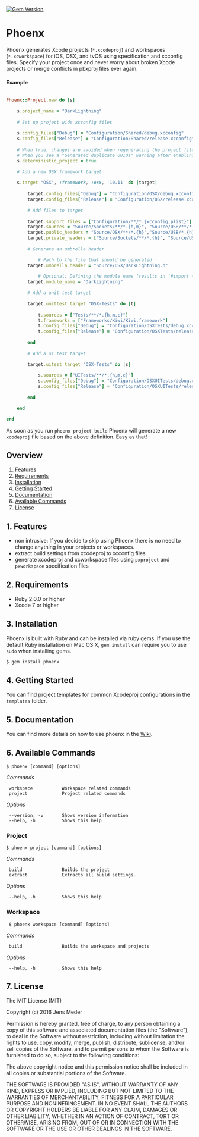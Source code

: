 [![Gem Version](https://badge.fury.io/rb/phoenx.svg)](https://badge.fury.io/rb/phoenx)

# Phoenx

Phoenx generates Xcode projects (`*.xcodeproj`) and workspaces (`*.xcworkspace`) for iOS, OSX, and tvOS using specification and xcconfig files. Specify your project once and never worry about broken Xcode projects or merge conflicts in pbxproj files ever again. 

#### Example

```ruby

Phoenx::Project.new do |s|
		
	s.project_name = "DarkLightning"
	
	# Set up project wide xcconfig files
	
	s.config_files["Debug"] = "Configuration/Shared/debug.xcconfig"
	s.config_files["Release"] = "Configuration/Shared/release.xcconfig"
	
	# When true, changes are avoided when regenerating the project file (useful when tracking it in version control)
	# When you see a "Generated duplicate UUIDs" warning after enabling this option, please create a bug report at https://github.com/jensmeder/Phoenx/issues.
	s.deterministic_project = true 

	# Add a new OSX framework target
	
	s.target "OSX", :framework, :osx, '10.11' do |target|
	
		target.config_files["Debug"] = "Configuration/OSX/debug.xcconfig"
		target.config_files["Release"] = "Configuration/OSX/release.xcconfig"
		
		# Add files to target
		
		target.support_files = ["Configuration/**/*.{xcconfig,plist}"]
		target.sources = "Source/Sockets/**/*.{h,m}", "Source/USB/**/*.{h,m,c}","Source/PacketProtocol/**/*.{h,m}", "Source/Internal/**/*.{h,m}"
		target.public_headers = "Source/OSX/**/*.{h}","Source/USB/*.{h}","Source/PacketProtocol/**/*.{h}","Source/USB/Connections/**/*.{h}"
		target.private_headers = ["Source/Sockets/**/*.{h}", "Source/USB/USBMux/**/*.{h}"]
		
		# Generate an umbrella header

			# Path to the file that should be generated
		target.umbrella_header = "Source/OSX/DarkLightning.h"
			
			# Optional: Defining the module name (results in `#import <Module/Header.h>` in comparison to `#import "Header.h"`)
		target.module_name = "DarkLightning"

		# Add a unit test target
		
		target.unittest_target "OSX-Tests" do |t|
		
			t.sources = ["Tests/**/*.{h,m,c}"]
			t.frameworks = ["Frameworks/Kiwi/Kiwi.framework"]
			t.config_files["Debug"] = "Configuration/OSXTests/debug.xcconfig"
			t.config_files["Release"] = "Configuration/OSXTests/release.xcconfig"
		
		end
	
		# Add a ui test target

		target.uitest_target "OSX-Tests" do |s|
		
			s.sources = ["UITests/**/*.{h,m,c}"]
			s.config_files["Debug"] = "Configuration/OSXUITests/debug.xcconfig"
			s.config_files["Release"] = "Configuration/OSXUITests/release.xcconfig"
		
		end

	end

end

```

As soon as you run `phoenx project build` Phoenx will generate a new `xcodeproj` file based on the above definition. Easy as that!

## Overview

1. [Features](README.md#1-features)
2. [Requirements](README.md#2-requirements)
3. [Installation](README.md#3-installation)
4. [Getting Started](README.md#4-getting-started)
5. [Documentation](README.md#5-documentation)
6. [Available Commands](README.md#6-available-commands)
7. [License](README.md#7-license)

## 1. Features

* non intrusive: If you decide to skip using Phoenx there is no need to change anything in your projects or workspaces. 
* extract build settings from xcodeproj to xcconfig files
* generate xcodeproj and xcworkspace files using `pxproject` and `pxworkspace` specification files

## 2. Requirements

* Ruby 2.0.0 or higher
* Xcode 7 or higher

## 3. Installation

Phoenx is built with Ruby and can be installed via ruby gems. If you use the default Ruby installation on Mac OS X, `gem install` can require you to use `sudo` when installing gems. 

```ruby
$ gem install phoenx
```
## 4. Getting Started

You can find project templates for common Xcodeproj configurations in the `templates` folder. 

## 5. Documentation

You can find more details on how to use phoenx in the [Wiki](https://github.com/jensmeder/Phoenx/wiki).

## 6. Available Commands

```
$ phoenx [command] [options]
```

*Commands*

     workspace           Workspace related commands
     project             Project related commands

*Options*

     --version, -v       Shows version information
     --help, -h          Shows this help

### Project

```
$ phoenx project [command] [options]
```

*Commands*

     build               Builds the project
     extract             Extracts all build settings.
     
*Options*

     --help, -h          Shows this help

### Workspace

     $ phoenx workspace [command] [options]

*Commands*

     build               Builds the workspace and projects
     
*Options*

     --help, -h          Shows this help

## 7. License

The MIT License (MIT)

Copyright (c) 2016 Jens Meder

Permission is hereby granted, free of charge, to any person obtaining a copy
of this software and associated documentation files (the "Software"), to deal
in the Software without restriction, including without limitation the rights
to use, copy, modify, merge, publish, distribute, sublicense, and/or sell
copies of the Software, and to permit persons to whom the Software is
furnished to do so, subject to the following conditions:

The above copyright notice and this permission notice shall be included in all
copies or substantial portions of the Software.

THE SOFTWARE IS PROVIDED "AS IS", WITHOUT WARRANTY OF ANY KIND, EXPRESS OR
IMPLIED, INCLUDING BUT NOT LIMITED TO THE WARRANTIES OF MERCHANTABILITY,
FITNESS FOR A PARTICULAR PURPOSE AND NONINFRINGEMENT. IN NO EVENT SHALL THE
AUTHORS OR COPYRIGHT HOLDERS BE LIABLE FOR ANY CLAIM, DAMAGES OR OTHER
LIABILITY, WHETHER IN AN ACTION OF CONTRACT, TORT OR OTHERWISE, ARISING FROM,
OUT OF OR IN CONNECTION WITH THE SOFTWARE OR THE USE OR OTHER DEALINGS IN THE
SOFTWARE.
